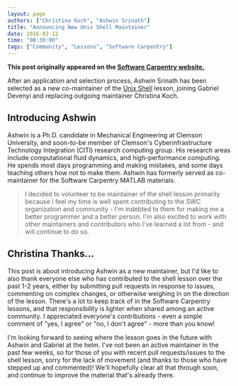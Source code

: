 ```yaml
---
layout: page
authors: ["Christina Koch", "Ashwin Srinath"]
title: "Announcing New Unix Shell Maintainer"
date: 2016-02-12
time: "00:30:00"
tags: ["Community", "Lessons", "Software Carpentry"]
---
```


<p><b>This post originally appeared on the <a href="https://software-carpentry.org/">Software Carpentry website.</a></b></p>

After an application and selection process, Ashwin Srinath has been selected 
as a new co-maintainer of the [Unix Shell]({{site.github_io_url}}/shell-novice) lesson, 
joining Gabriel Devenyi and replacing outgoing maintainer Christina Koch.  

## Introducing Ashwin

Ashwin is a Ph.D. candidate in Mechanical Engineering
at Clemson University,
and soon-to-be member of Clemson's
Cyberinfrastructure Technology Integration (CITI)
research computing group.
His research areas include computational fluid dynamics,
and high-performance computing.
He spends most days programming and making mistakes,
and some days teaching others how not to make them.
Ashwin has formerly served as co-maintainer for
the Software Carpentry MATLAB materials.

> I decided to volunteer to be maintainer of the shell lesson
primarily because I feel my time is well spent contributing to the
SWC organization and community - I'm indebted
to them for making me a better programmer and a better person.
I'm also excited to work with other maintainers and contributors
who I've learned a lot from - and will continue to do so.

## Christina Thanks...

This post is about introducing Ashwin as a new maintainer, but I'd like to also thank 
everyone else who has contributed to the shell lesson over the past 1-2 years, either by 
submitting pull requests in response to issues, commenting on complex changes, or 
otherwise weighing in on the direction of the lesson.   There's a lot to keep track of 
in the Software Carpentry lessons, and that responsibility is lighter when shared 
among an active community.  I appreciated everyone's contributions - even a simple 
comment of "yes, I agree" or "no, I don't agree" - more than you know!  

I'm looking forward to seeing where the lesson goes in the future with Ashwin and 
Gabriel at the helm.  I've not been an active maintainer in the past few weeks, so 
for those of you with recent pull requests/issues to the shell lesson, sorry for the 
lack of movement (and thanks to those who have stepped up and commented)!  We'll 
hopefully clear all that through soon, and continue to improve the material that's 
already there.  

